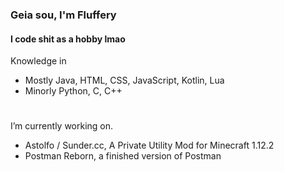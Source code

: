 ### Geia sou, I'm Fluffery
#### I code shit as a hobby lmao

Knowledge in
- Mostly Java, HTML, CSS, JavaScript, Kotlin, Lua
- Minorly Python, C, C++

#

I’m currently working on.
- Astolfo / Sunder.cc, A Private Utility Mod for Minecraft 1.12.2  
- Postman Reborn, a finished version of Postman
